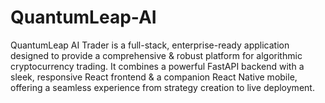 # QuantumLeap-AI
QuantumLeap AI Trader is a full-stack, enterprise-ready application designed to provide a comprehensive &amp; robust platform for algorithmic cryptocurrency trading. It combines a powerful FastAPI backend with a sleek, responsive React frontend &amp; a companion React Native mobile, offering a seamless experience from strategy creation to live deployment.
